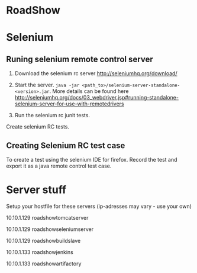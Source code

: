 RoadShow
========

# Selenium
## Runing selenium remote control server

1. Download the selenium rc server http://seleniumhq.org/download/

2. Start the server. `java -jar <path_to>/selenium-server-standalone-<version>.jar`.
More details can be found here
http://seleniumhq.org/docs/03_webdriver.jsp#running-standalone-selenium-server-for-use-with-remotedrivers

4. Run the selenium rc junit tests.

Create selenium RC tests.

## Creating Selenium RC test case

To create a test using the selenium IDE for firefox. Record the test and export it as a java remote control test case.

# Server stuff
Setup your hostfile for these servers (ip-adresses may vary - use your own)

10.10.1.129   roadshowtomcatserver

10.10.1.129   roadshowseleniumserver

10.10.1.129   roadshowbuildslave

10.10.1.133   roadshowjenkins

10.10.1.133   roadshowartifactory
